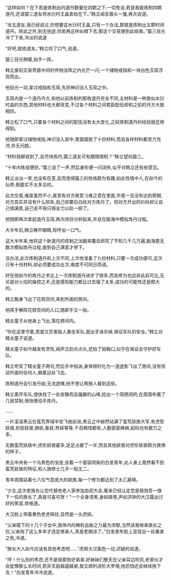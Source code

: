 
“这样如何？在下若是炼制出的道丹数量在四颗之下,一切免谈,若是我能炼制四颗道丹,还请猿三道友将水衍时王晶卖给在下。”韩立闻言眉头一皱,再次说道。

“龙五道友,我已经说过,你想要这水衍时王晶,只有一个办法,那就是炼制出五颗时间道丹。除此之外,别无他途,你若再这样纠缠下去,那这个交易便到此结束。”猿三目光冷了下来,冷淡的说道

“好吧,就依道友。”韩立叹了口气,说道。

猿三目光稍缓,抬手一挥。

韩立身前交易界面中间的传物法阵之内光芒一闪,一个储物戒指和一块白色玉简浮现而出。

他目光一动,拿过戒指和玉简,先将神识没入玉简之中。

玉简内是一个道丹丹方,和他以前炼制的那枚道丹完全不同,主材料是一种类似水衍时晶的东西,其他材料也大都改变,不过各个材料之间君臣配伍却和之前的丹方大致相仿。

韩立松了口气,只要各个材料之间的配伍没有太大变化,之前炼制道丹的经验就还用得到。

他随即拿过储物戒指,神识没入其中,里面摆放了十份材料,而且各样材料都灵力充沛,并无问题。

“材料我都收到了,会尽快炼丹,猿三道友可有期限限制？”韩立望向猿三。

“十年内练成便好。”猿三说了一声,然后身形便一闪消失,似乎对韩立还有些意见。

韩立淡淡一笑,也没有在意,反而觉得猿三的性格颇为有趣,如此性情中人,在如今的仙界,倒委实不太多见的。

此次交易,难度虽然不小,甚至有对方故意刁难之意在里面,毕竟一旦没有达到预期,对方其实并没有什么损失,自己却要白白给对方炼丹了。但对方开出的价码却让自己很满意,自己说不得只得全力以赴一把了。

他随即再次拿起道丹玉简,再次闭目分析起来,并且在脑海中模拟炼丹过程。

大半年后,韩立睁开眼睛,轻呼出一口气。

这大半年来,他将这个新道丹的炼制之法翻来覆去研究了不知几千几万遍,脑海更无数次模拟炼丹过程,直到自己满意才停下。

没办法,此次炼制道丹和上次不同,上次他准备了九份材料,只要一次成功便可,这次只有十份材料,却必须要成功五次,难度不可同日而语。

好在他如今的炼丹之术比上一次炼制道丹进步了很多,而且修为也远非此前可比,无论是对火焰的操控之术,还是感知能力都比过去强了太多,成功的可能性还是颇大的。

韩立飘身飞出了花枝空间,来到外面的房间。

他挥手解除花枝空间的入口,随即手又一抬。

精炎童子从他身上飞出,落在房间内。

“你在这里守着,若是又厉害敌人袭击车队,就出手诛杀掉,保证车队的安全。”韩立对精炎童子说道。

精炎童子如今越发有灵性,闻声立刻点点头,还拍了拍胸口,似乎在保证会守护好车队。

韩立夸奖了精炎童子两句,然后手中掐诀,身体顿时化为一道虚影飞出了房间,没有惊动外面的任何人,朝着远处飞去。

炼制道丹会引发丹劫,无法遮掩,他不想让两族人看到这些。

韩立离开车队,很快找了一处安静而且偏僻的山峰,挖出一个简陋洞府,在周围布置了几层禁制,很快便动手炼丹。

……

一片滚滚黑云在蛮荒界域半空飞驰前进,黑云之中赫然站满了蛮荒妖族大军,有虎型妖兽,豹型妖兽,狮妖,象妖,熊妖等等,千百精怪都有,人数密密麻麻,起码也有数万之多。

无数蛮荒妖族中,虎形妖兽最多,足足占据了一半,而且其他妖兽对虎形妖兽颇为畏惧的样子。

黑云中央有一个乌黑色的宝座,坐着一个面容阴戾的白发青年,此人身上竟然看不到蛮荒妖族的特征,和人族修士几乎一般无二。

青年周围站着七八位气息庞大的妖族,每一个修为都达到了太乙巅峰。

“少主,这次老族长让您代替他老人家参加血祀大会,看来已经认定您是我驺吾一族下一任的族长了,真是可喜可贺！”一个全身漆黑,身如铁塔,声如洪钟的大汉露出讨好的笑容,恭维道。

大汉脸上带着黄色老虎斑纹,显然是一头虎妖。

“父亲麾下的十几个子女中,我体内的梼杌血脉之力最为浓郁,当然该我继承族长之位,父亲拖了这么多年才选定继承人,真是老糊涂了。”白发青年脸上显现出一丝暴虐之色,冷道。

“族长大人如今应该有其他考虑吧……”虎斑大汉面色一动,迟疑的说道。

“哼！什么别的考虑,还不是我那些好弟弟,好妹妹们整天在父亲耳边吹风,老家伙才会犹豫那么长时间,若非天庭越逼越紧,我又顺利进阶大罗境,他恐怕还会继续拖下去！”白发青年冷冷说道。